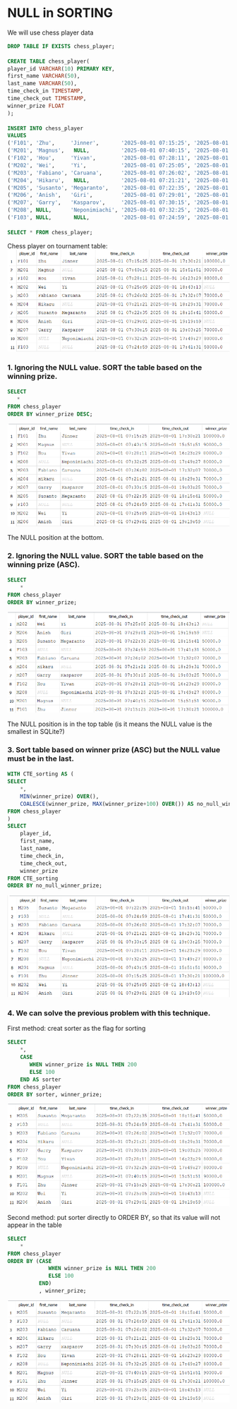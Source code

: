# NULL in SORTING

We will use chess player data
```sql
DROP TABLE IF EXISTS chess_player;

CREATE TABLE chess_player(
player_id VARCHAR(10) PRIMARY KEY,
first_name VARCHAR(50),
last_name VARCHAR(50),
time_check_in TIMESTAMP,
time_check_out TIMESTAMP,
winner_prize FLOAT
);

INSERT INTO chess_player
VALUES
('F101', 'Zhu',     'Jinner',       '2025-08-01 07:15:25', '2025-08-01 17:30:21', 100000),
('M201', 'Magnus',   NULL,          '2025-08-01 07:40:15', '2025-08-01 15:51:51', 90000),
('F102', 'Hou',     'Yivan',        '2025-08-01 07:28:11', '2025-08-01 16:23:29', 80000),
('M202', 'Wei',     'Yi',           '2025-08-01 07:25:05', '2025-08-01 18:43:13', NULL),
('M203', 'Fabiano', 'Caruana',      '2025-08-01 07:26:02', '2025-08-01 17:32:07', 70000),
('M204', 'Hikaru',   NULL,          '2025-08-01 07:21:21', '2025-08-01 18:29:31', 70000),
('M205', 'Susanto', 'Megaranto',    '2025-08-01 07:22:35', '2025-08-01 18:15:41', 50000),
('M206', 'Anish',   'Giri',         '2025-08-01 07:29:01', '2025-08-01 19:19:59', NULL),
('M207', 'Garry',   'Kasparov',     '2025-08-01 07:30:15', '2025-08-01 19:03:25', 70000),
('M208', NULL,      'Neponimiachi', '2025-08-01 07:32:25', '2025-08-01 17:49:27', 80000),
('F103', NULL,       NULL,          '2025-08-01 07:24:59', '2025-08-01 17:41:31', 50000);

SELECT * FROM chess_player;
```
Chess player on tournament table:
![Library_project](https://github.com/imdwipayana/DB-Browser-for-SQLite/blob/main/Problem%20and%20Solution/NULL%20in%20SORTING/image/chess_player.png)

### 1. Ignoring the NULL value. SORT the table based on the winning prize.
```sql
SELECT
   *
FROM chess_player
ORDER BY winner_prize DESC;
```
![Library_project](https://github.com/imdwipayana/DB-Browser-for-SQLite/blob/main/Problem%20and%20Solution/NULL%20in%20SORTING/image/number_1.png)

The NULL position at the bottom.

### 2. Ignoring the NULL value. SORT the table based on the winning prize (ASC).
```sql
SELECT
	*
FROM chess_player
ORDER BY winner_prize;
```
![Library_project](https://github.com/imdwipayana/DB-Browser-for-SQLite/blob/main/Problem%20and%20Solution/NULL%20in%20SORTING/image/number_2.png)

The NULL position is in the top table (is it means the NULL value is the smallest in SQLite?)

### 3. Sort table based on winner prize (ASC) but the NULL value must be in the last.
```sql
WITH CTE_sorting AS (
SELECT
	*,
	MIN(winner_prize) OVER(),
	COALESCE(winner_prize, MAX(winner_prize+100) OVER()) AS no_null_winner_prize
FROM chess_player
)
SELECT
	player_id,
	first_name,
	last_name,
	time_check_in,
	time_check_out,
	winner_prize
FROM CTE_sorting
ORDER BY no_null_winner_prize;
```
![Library_project](https://github.com/imdwipayana/DB-Browser-for-SQLite/blob/main/Problem%20and%20Solution/NULL%20in%20SORTING/image/number_3.png)

### 4. We can solve the previous problem with this technique.
First method: creat sorter as the flag for sorting
```sql
SELECT
	*,
	CASE
	   WHEN winner_prize is NULL THEN 200
	   ELSE 100
	END AS sorter
FROM chess_player
ORDER BY sorter, winner_prize;
```
![Library_project](https://github.com/imdwipayana/DB-Browser-for-SQLite/blob/main/Problem%20and%20Solution/NULL%20in%20SORTING/image/number_4.png)

Second method: put sorter directly to ORDER BY, so that its value will not appear in the table

```sql
SELECT
	*
FROM chess_player
ORDER BY (CASE
		     WHEN winner_prize is NULL THEN 200
		     ELSE 100
	      END) 
		  , winner_prize;
```
![Library_project](https://github.com/imdwipayana/DB-Browser-for-SQLite/blob/main/Problem%20and%20Solution/NULL%20in%20SORTING/image/number_4.png)
